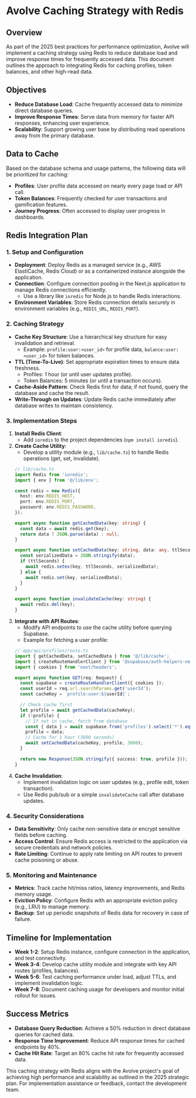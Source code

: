 # Avolve Caching Strategy with Redis

## Overview

As part of the 2025 best practices for performance optimization, Avolve will implement a caching strategy using Redis to reduce database load and improve response times for frequently accessed data. This document outlines the approach to integrating Redis for caching profiles, token balances, and other high-read data.

## Objectives

- **Reduce Database Load**: Cache frequently accessed data to minimize direct database queries.
- **Improve Response Times**: Serve data from memory for faster API responses, enhancing user experience.
- **Scalability**: Support growing user base by distributing read operations away from the primary database.

## Data to Cache

Based on the database schema and usage patterns, the following data will be prioritized for caching:

- **Profiles**: User profile data accessed on nearly every page load or API call.
- **Token Balances**: Frequently checked for user transactions and gamification features.
- **Journey Progress**: Often accessed to display user progress in dashboards.

## Redis Integration Plan

### 1. Setup and Configuration

- **Deployment**: Deploy Redis as a managed service (e.g., AWS ElastiCache, Redis Cloud) or as a containerized instance alongside the application.
- **Connection**: Configure connection pooling in the Next.js application to manage Redis connections efficiently.
  - Use a library like `ioredis` for Node.js to handle Redis interactions.
- **Environment Variables**: Store Redis connection details securely in environment variables (e.g., `REDIS_URL`, `REDIS_PORT`).

### 2. Caching Strategy

- **Cache Key Structure**: Use a hierarchical key structure for easy invalidation and retrieval.
  - Example: `profile:user:<user_id>` for profile data, `balance:user:<user_id>` for token balances.
- **TTL (Time-To-Live)**: Set appropriate expiration times to ensure data freshness.
  - Profiles: 1 hour (or until user updates profile).
  - Token Balances: 5 minutes (or until a transaction occurs).
- **Cache-Aside Pattern**: Check Redis first for data; if not found, query the database and cache the result.
- **Write-Through on Updates**: Update Redis cache immediately after database writes to maintain consistency.

### 3. Implementation Steps

1. **Install Redis Client**:
   - Add `ioredis` to the project dependencies (`npm install ioredis`).
2. **Create Cache Utility**:
   - Develop a utility module (e.g., `lib/cache.ts`) to handle Redis operations (get, set, invalidate).
   ```typescript
   // lib/cache.ts
   import Redis from 'ioredis';
   import { env } from '@/lib/env';

   const redis = new Redis({
     host: env.REDIS_HOST,
     port: env.REDIS_PORT,
     password: env.REDIS_PASSWORD,
   });

   export async function getCachedData(key: string) {
     const data = await redis.get(key);
     return data ? JSON.parse(data) : null;
   }

   export async function setCachedData(key: string, data: any, ttlSeconds?: number) {
     const serializedData = JSON.stringify(data);
     if (ttlSeconds) {
       await redis.setex(key, ttlSeconds, serializedData);
     } else {
       await redis.set(key, serializedData);
     }
   }

   export async function invalidateCache(key: string) {
     await redis.del(key);
   }
   ```
3. **Integrate with API Routes**:
   - Modify API endpoints to use the cache utility before querying Supabase.
   - Example for fetching a user profile:
   ```typescript
   // app/api/profiles/route.ts
   import { getCachedData, setCachedData } from '@/lib/cache';
   import { createRouteHandlerClient } from '@supabase/auth-helpers-nextjs';
   import { cookies } from 'next/headers';

   export async function GET(req: Request) {
     const supabase = createRouteHandlerClient({ cookies });
     const userId = req.url.searchParams.get('userId');
     const cacheKey = `profile:user:${userId}`;

     // Check cache first
     let profile = await getCachedData(cacheKey);
     if (!profile) {
       // If not in cache, fetch from database
       const { data } = await supabase.from('profiles').select('*').eq('id', userId).single();
       profile = data;
       // Cache for 1 hour (3600 seconds)
       await setCachedData(cacheKey, profile, 3600);
     }

     return new Response(JSON.stringify({ success: true, profile }));
   }
   ```
4. **Cache Invalidation**:
   - Implement invalidation logic on user updates (e.g., profile edit, token transaction).
   - Use Redis pub/sub or a simple `invalidateCache` call after database updates.

### 4. Security Considerations

- **Data Sensitivity**: Only cache non-sensitive data or encrypt sensitive fields before caching.
- **Access Control**: Ensure Redis access is restricted to the application via secure credentials and network policies.
- **Rate Limiting**: Continue to apply rate limiting on API routes to prevent cache poisoning or abuse.

### 5. Monitoring and Maintenance

- **Metrics**: Track cache hit/miss ratios, latency improvements, and Redis memory usage.
- **Eviction Policy**: Configure Redis with an appropriate eviction policy (e.g., LRU) to manage memory.
- **Backup**: Set up periodic snapshots of Redis data for recovery in case of failure.

## Timeline for Implementation

- **Week 1-2**: Setup Redis instance, configure connection in the application, and test connectivity.
- **Week 3-4**: Develop cache utility module and integrate with key API routes (profiles, balances).
- **Week 5-6**: Test caching performance under load, adjust TTLs, and implement invalidation logic.
- **Week 7-8**: Document caching usage for developers and monitor initial rollout for issues.

## Success Metrics

- **Database Query Reduction**: Achieve a 50% reduction in direct database queries for cached data.
- **Response Time Improvement**: Reduce API response times for cached endpoints by 40%.
- **Cache Hit Rate**: Target an 80% cache hit rate for frequently accessed data.

This caching strategy with Redis aligns with the Avolve project's goal of achieving high performance and scalability as outlined in the 2025 strategic plan. For implementation assistance or feedback, contact the development team.
